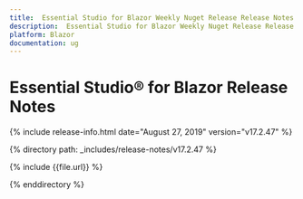 ```yaml
---
title:  Essential Studio for Blazor Weekly Nuget Release Release Notes  
description:  Essential Studio for Blazor Weekly Nuget Release Release Notes  
platform: Blazor
documentation: ug
---
```


# Essential Studio&reg; for Blazor  Release Notes  

{% include release-info.html date="August 27, 2019"  version="v17.2.47" %} 

{% directory path: _includes/release-notes/v17.2.47 %}

{% include {{file.url}} %}

{% enddirectory %}





